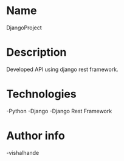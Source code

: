 # Name
DjangoProject

# Description
Developed API using django rest framework.

# Technologies
-Python
-Django 
-Django Rest Framework

# Author info
-vishalhande
